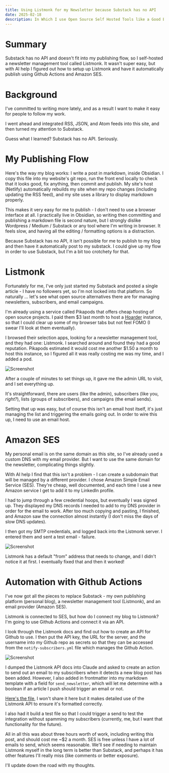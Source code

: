 ```yaml
---
title: Using Listmonk for my Newsletter because Substack has no API
date: 2025-02-18
description: In Which I use Open Source Self Hosted Tools like a Good Boy
---
```

# Summary

Substack has no API and doesn't fit into my publishing flow, so I self-hosted a newsletter management tool called Listmonk. It wasn't super easy, but with AI help I figured out how to setup up Listmonk and have it automatically publish using Github Actions and Amazon SES.

# Background

I've committed to writing more lately, and as a result I want to make it easy for people to follow my work.

I went ahead and integrated RSS, JSON, and Atom feeds into this site, and then turned my attention to Substack.

Guess what I learned? Substack has no API. Seriously.

# My Publishing Flow

Here's the way my blog works: I write a post in markdown, inside Obsidian. I copy this file into my website's git repo, run the front end locally to check that it looks good, fix anything, then commit and publish. My site's host (Netlify) automatically rebuilds my site when my repo changes (including updating the RSS feed), and my site uses a library to display markdown properly.

This makes it very easy for me to publish - I don't need to use a browser interface at all. I practically live in Obsidian, so writing then committing and publishing a markdown file is second nature, but I strongly dislike Wordpress / Medium / Substack or any tool where I'm writing in browser. It feels slow, and having all the editing / formatting options is a distraction.

Because Substack has no API, it isn't possible for me to publish to my blog and then have it automatically post to my substack. I could give up my flow in order to use Substack, but I'm a bit too crotchety for that. 

# Listmonk

Fortunately for me, I've only just started my Substack and posted a single article - I have no followers yet, so I'm not locked into that platform. So naturally ... let's see what open source alternatives there are for managing newsletters, subscribers, and email campaigns.

I'm already using a service called Pikapods that offers cheap hosting of open source projects. I paid them $3 last month to host a [Hoarder](https://hoarder.app) instance, so that I could clear up some of my browser tabs but not feel FOMO (I swear I'll look at them eventually).

I browsed their selection apps, looking for a newsletter management tool, and they had one: Listmonk. I searched around and found they had a good reputation. Pikapods estimated it would cost me another $1.50 a month to host this instance, so I figured all it was really costing me was my time, and I added a pod.

![Screenshot](https://cdn.jsdelivr.net/gh/sampatt/media@main/posts/2025-02-12-Listmonk/image/2025-02-10_6.png)

After a couple of minutes to set things up, it gave me the admin URL to visit, and I set everything up.

It's straightforward, there are users (like the admin), subscribers (like you, _right?_), lists (groups of subscribers), and campaigns (the email sends).

Setting that up was easy, but of course this isn't an email host itself, it's just managing the list and triggering the emails going out. In order to wire this up, I need to use an email host.

# Amazon SES

My personal email is on the same domain as this site, so I've already used a custom DNS with my email provider. But I want to use the same domain for the newsletter, complicating things slightly.

With AI help I find that this isn't a problem - I can create a subdomain that will be managed by a different provider. I chose Amazon Simple Email Service (SES). They're cheap, well documented, and each time I use a new Amazon service I get to add it to my LinkedIn profile.

I had to jump through a few credential hoops, but eventually I was signed up. They displayed my DNS records I needed to add to my DNS provider in order for the email to work. After too much copying and pasting, I finished, and Amazon saw the connection almost instantly (I don't miss the days of slow DNS updates).

I then got my SMTP credentials, and logged back into the Listmonk server. I entered them and sent a test email - failure.


![Screenshot](https://cdn.jsdelivr.net/gh/sampatt/media@main/posts/2025-02-18-Listmonk/image/2025-02-17-17-29.png)


Listmonk has a default "from" address that needs to change, and I didn't notice it at first. I eventually fixed that and then it worked!

# Automation with Github Actions

I've now got all the pieces to replace Substack - my own publishing platform (personal blog), a newsletter management tool (Listmonk), and an email provider (Amazon SES).

Listmonk is connected to SES, but how do I connect my blog to Listmonk? I'm going to use Github Actions and connect it via an API.

I look through the Listmonk docs and find out how to create an API for Github to use. I then put the API key, the URL for the server, and the username into my Github repo as secrets so that they can be accessed from the `notify-subscribers.yml` file which manages the Github Action.

![Screenshot](https://cdn.jsdelivr.net/gh/sampatt/media@main/posts/2025-02-18-Listmonk/image/2025-02-17-18-17.png)

I dumped the Listmonk API docs into Claude and asked to create an action to send out an email to my subscribers when it detects a new blog post has been added. However, I also added in frontmatter into my markdown template with a field for `send_newsletter`, which will let me determine with a boolean if an article I push should trigger an email or not.

[Here's the file](https://github.com/SamPatt/sampatt-portfolio/blob/main/.github/workflows/notify-subscribers.yml), I won't share it here but it makes detailed use of the Listmonk API to ensure it's formatted correctly.

I also had it build a test file so that I could trigger a send to test the integration without spamming my subscribers (currently, me, but I want that functionality for the future).

All in all this was about three hours worth of work, including writing this post, and should cost me ~$2 a month. SES is free unless I have a lot of emails to send, which seems reasonable. We'll see if needing to maintain Listmonk myself in the long term is better than Substack, and perhaps it has other features I'll really miss (like comments or better exposure). 

I'll update down the road with my thoughts.